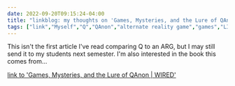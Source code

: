 ---date: 2022-09-20T09:15:24-04:00title: "linkblog: my thoughts on 'Games, Mysteries, and the Lure of QAnon | WIRED'"tags: ["link","Myself","Q","QAnon","alternate reality game","games","LIS 618"]---This isn't the first article I've read comparing Q to an ARG, but I may still send it to my students next semester. I'm also interested in the book this comes from... [link to 'Games, Mysteries, and the Lure of QAnon | WIRED'](https://www.wired.com/story/qanon-games-alternate-reality-conspiracy-theories/)